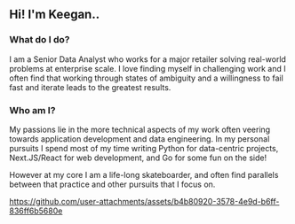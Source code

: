 ## Hi! I'm Keegan..

### What do I do?
I am a Senior Data Analyst who works for a major retailer solving real-world problems at enterprise scale. I love finding myself in challenging work and I often find that working through states of ambiguity and a willingness to fail fast and iterate leads to the greatest results. 

### Who am I?
My passions lie in the more technical aspects of my work often veering towards application development and data engineering. In my personal pursuits I spend most of my time writing Python for data-centric projects, Next.JS/React for web development, and Go for some fun on the side!

However at my core I am a life-long skateboarder, and often find parallels between that practice and other pursuits that I focus on.



https://github.com/user-attachments/assets/b4b80920-3578-4e9d-b6ff-836ff6b5680e

